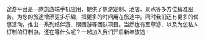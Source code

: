   途游平台是一款旅游端手机应用，提供了旅游定制、酒店、景点等多方位精准服务。为您的旅途增添更多乐趣，把更多的时间用在旅途中。同时我们还有更多的优惠活动，推出一系列结伴游、跟团游等团队项目。当然也有至尊游、以及为您私人订制的订制游。还在等什么呢？一起加入我们开启新年旅途！
